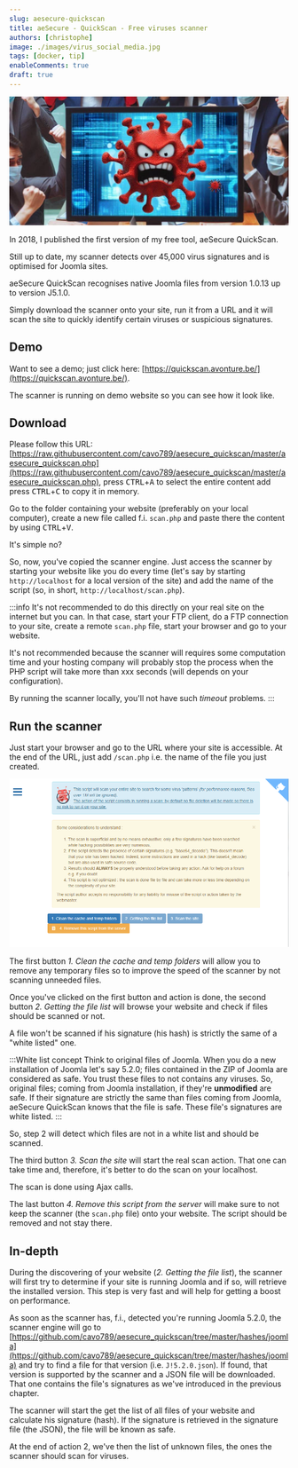 ```yaml
---
slug: aesecure-quickscan
title: aeSecure - QuickScan - Free viruses scanner
authors: [christophe]
image: ./images/virus_social_media.jpg
tags: [docker, tip]
enableComments: true
draft: true
---
```

![aeSecure - QuickScan - Free viruses scanner](./images/virus_header.jpg)

In 2018, I published the first version of my free tool, aeSecure QuickScan.

Still up to date, my scanner detects over 45,000 virus signatures and is optimised for Joomla sites.

aeSecure QuickScan recognises native Joomla files from version 1.0.13 up to version J5.1.0.

Simply download the scanner onto your site, run it from a URL and it will scan the site to quickly identify certain viruses or suspicious signatures.

<!-- truncate -->

## Demo

Want to see a demo; just click here: [https://quickscan.avonture.be/](https://quickscan.avonture.be/).

The scanner is running on demo website so you can see how it look like.

## Download 

Please follow this URL: [https://raw.githubusercontent.com/cavo789/aesecure_quickscan/master/aesecure_quickscan.php](https://raw.githubusercontent.com/cavo789/aesecure_quickscan/master/aesecure_quickscan.php), press <kbd>CTRL</kbd>+<kbd>A</kbd> to select the entire content add press <kbd>CTRL</kbd>+<kbd>C</kbd> to copy it in memory.

Go to the folder containing your website (preferably on your local computer), create a new file called f.i. `scan.php` and paste there the content by using <kbd>CTRL</kbd>+<kbd>V</kbd>.

It's simple no?

So, now, you've copied the scanner engine. Just access the scanner by starting your website like you do every time (let's say by starting  `http://localhost` for a local version of the site) and add the name of the script (so, in short, `http://localhost/scan.php`).

:::info
It's not recommended to do this directly on your real site on the internet but you can. In that case, start your FTP client, do a FTP connection to your site, create a remote `scan.php` file, start your browser and go to your website.

It's not recommended because the scanner will requires some computation time and your hosting company will probably stop the process when the PHP script will take more than xxx seconds (will depends on your configuration).

By running the scanner locally, you'll not have such *timeout* problems.
:::

## Run the scanner

Just start your browser and go to the URL where your site is accessible. At the end of the URL, just add `/scan.php` i.e. the name of the file you just created.

![The welcome page of aeSecure QuickScan](./images/aesecure_quickscan_welcome.png)

The first button *1. Clean the cache and temp folders* will allow you to remove any temporary files so to improve the speed of the scanner by not scanning unneeded files.

Once you've clicked on the first button and action is done, the second button *2. Getting the file list* will browse your website and check if files should be scanned or not.

A file won't be scanned if his signature (his hash) is strictly the same of a "white listed" one. 

:::White list concept
Think to original files of Joomla. When you do a new installation of Joomla let's say 5.2.0; files contained in the ZIP of Joomla are considered as safe. You trust these files to not contains any viruses. So, original files; coming from Joomla installation, if they're **unmodified** are safe. If their signature are strictly the same than files coming from Joomla, aeSecure QuickScan knows that the file is safe. These file's signatures are white listed.
:::

So, step 2 will detect which files are not in a white list and should be scanned.

The third button *3. Scan the site* will start the real scan action. That one can take time and, therefore, it's better to do the scan on your localhost.

The scan is done using Ajax calls.

The last button *4. Remove this script from the server* will make sure to not keep the scanner (the `scan.php` file) onto your website. The script should be removed and not stay there.

## In-depth

During the discovering of your website (*2. Getting the file list*), the scanner will first try to determine if your site is running Joomla and if so, will retrieve the installed version. This step is very fast and will help for getting a boost on performance.

As soon as the scanner has, f.i., detected you're running Joomla 5.2.0, the scanner engine will go to [https://github.com/cavo789/aesecure_quickscan/tree/master/hashes/joomla](https://github.com/cavo789/aesecure_quickscan/tree/master/hashes/joomla) and try to find a file for that version (i.e. `J!5.2.0.json`). If found, that version is supported by the scanner and a JSON file will be downloaded. That one contains the file's signatures as we've introduced in the previous chapter.

The scanner will start the get the list of all files of your website and calculate his signature (hash). If the signature is retrieved in the signature file (the JSON), the file will be known as safe.

At the end of action 2, we've then the list of unknown files, the ones the scanner should scan for viruses.